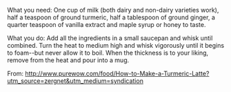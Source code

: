 What you need: One cup of milk (both dairy and non-dairy varieties work), half a teaspoon of ground turmeric, half a tablespoon of ground ginger, a quarter teaspoon of vanilla extract and maple syrup or honey to taste. 

What you do: Add all the ingredients in a small saucepan and whisk until combined. Turn the heat to medium high and whisk vigorously until it begins to foam--but never allow it to boil. When the thickness is to your liking, remove from the heat and pour into a mug.

From: http://www.purewow.com/food/How-to-Make-a-Turmeric-Latte?utm_source=zergnet&utm_medium=syndication
